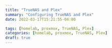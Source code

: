 ```yaml
---
title: "TrueNAS and Plex"
summary: "Configuring TrueNAS and Plex"
date: 2022-03-17T15:21:55-04:00

tags: [homelab, proxmox, TrueNAS, Plex]
categories: [homelab, proxmox, TrueNAS, Plex]
draft: true
---
```


